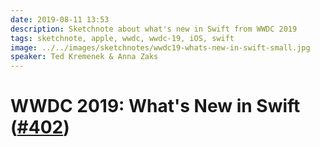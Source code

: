 ```yaml
---
date: 2019-08-11 13:53
description: Sketchnote about what's new in Swift from WWDC 2019
tags: sketchnote, apple, wwdc, wwdc-19, iOS, swift
image: ../../images/sketchnotes/wwdc19-whats-new-in-swift-small.jpg
speaker: Ted Kremenek & Anna Zaks
---
```


# WWDC 2019: What's New in Swift ([#402](https://developer.apple.com/wwdc19/402))
